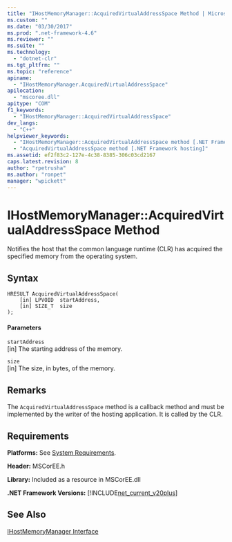 ```yaml
---
title: "IHostMemoryManager::AcquiredVirtualAddressSpace Method | Microsoft Docs"
ms.custom: ""
ms.date: "03/30/2017"
ms.prod: ".net-framework-4.6"
ms.reviewer: ""
ms.suite: ""
ms.technology: 
  - "dotnet-clr"
ms.tgt_pltfrm: ""
ms.topic: "reference"
apiname: 
  - "IHostMemoryManager.AcquiredVirtualAddressSpace"
apilocation: 
  - "mscoree.dll"
apitype: "COM"
f1_keywords: 
  - "IHostMemoryManager::AcquiredVirtualAddressSpace"
dev_langs: 
  - "C++"
helpviewer_keywords: 
  - "IHostMemoryManager::AcquiredVirtualAddressSpace method [.NET Framework hosting]"
  - "AcquiredVirtualAddressSpace method [.NET Framework hosting]"
ms.assetid: ef2f83c2-127e-4c38-8385-306c03cd2167
caps.latest.revision: 8
author: "rpetrusha"
ms.author: "ronpet"
manager: "wpickett"
---
```

# IHostMemoryManager::AcquiredVirtualAddressSpace Method
Notifies the host that the common language runtime (CLR) has acquired the specified memory from the operating system.  
  
## Syntax  
  
```  
HRESULT AcquiredVirtualAddressSpace(  
    [in] LPVOID  startAddress,  
    [in] SIZE_T  size  
);  
```  
  
#### Parameters  
 `startAddress`  
 [in] The starting address of the memory.  
  
 `size`  
 [in] The size, in bytes, of the memory.  
  
## Remarks  
 The `AcquiredVirtualAddressSpace` method is a callback method and must be implemented by the writer of the hosting application. It is called by the CLR.  
  
## Requirements  
 **Platforms:** See [System Requirements](../../../../docs/framework/getting-started/system-requirements.md).  
  
 **Header:** MSCorEE.h  
  
 **Library:** Included as a resource in MSCorEE.dll  
  
 **.NET Framework Versions:** [!INCLUDE[net_current_v20plus](../../../../includes/net-current-v20plus-md.md)]  
  
## See Also  
 [IHostMemoryManager Interface](../../../../docs/framework/unmanaged-api/hosting/ihostmemorymanager-interface.md)